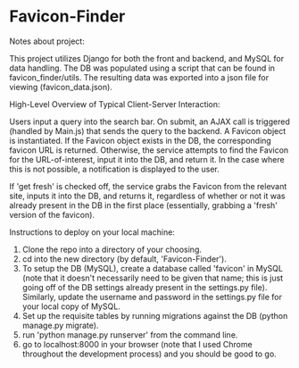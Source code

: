 # Favicon-Finder

Notes about project:

This project utilizes Django for both the front and backend, and MySQL for data handling.
The DB was populated using a script that can be found in favicon_finder/utils. The resulting data was exported into a json file for viewing (favicon_data.json).

High-Level Overview of Typical Client-Server Interaction:

Users input a query into the search bar. On submit, an AJAX call is triggered (handled by Main.js) that sends the query to the backend. A Favicon object is instantiated. If the Favicon object exists in the DB, the corresponding favicon URL is returned. Otherwise, the service attempts to find the Favicon for the URL-of-interest, input it into the DB, and return it. In the case where this is not possible, a notification is displayed to the user.

If 'get fresh' is checked off, the service grabs the Favicon from the relevant site, inputs it into the DB, and returns it, regardless of whether or not it was already present in the DB in the first place (essentially, grabbing a 'fresh' version of the favicon).

Instructions to deploy on your local machine:
1. Clone the repo into a directory of your choosing.
2. cd into the new directory (by default, 'Favicon-Finder').
3. To setup the DB (MySQL), create a database called 'favicon' in MySQL (note that it doesn't necessarily need to be given that name; this is just going off of the DB settings already present in the settings.py file). Similarly, update the username and password in the settings.py file for your local copy of MySQL.
4. Set up the requisite tables by running migrations against the DB (python manage.py migrate).
5. run 'python manage.py runserver' from the command line.
6. go to localhost:8000 in your browser (note that I used Chrome throughout the development process) and you should be good to go.
